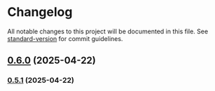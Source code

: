# Changelog

All notable changes to this project will be documented in this file. See [standard-version](https://github.com/conventional-changelog/standard-version) for commit guidelines.

## [0.6.0](https://github.com/geekiechen/chens-modpack-py/compare/v0.5.1...v0.6.0) (2025-04-22)

### [0.5.1](https://github.com/geekiechen/chens-modpack-py/compare/v0.5.0...v0.5.1) (2025-04-22)
